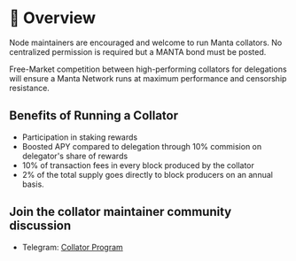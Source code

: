 # 🧩 Overview

Node maintainers are encouraged and welcome to run Manta collators. No centralized permission is required but a MANTA bond must be posted.

Free-Market competition between high-performing collators for delegations will ensure a Manta Network runs at maximum performance and censorship resistance.

## Benefits of Running a Collator

-   Participation in staking rewards
-   Boosted APY compared to delegation through 10% commision on delegator's share of rewards
-   10% of transaction fees in every block produced by the collator
-   2% of the total supply goes directly to block producers on an annual basis.

## Join the collator maintainer community discussion

-   Telegram: [Collator Program](https://t.me/+C6zfp5cRG-A3ZDQ1)
